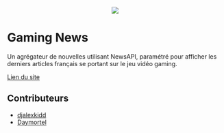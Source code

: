 <p align="center">
  <img src="images/banner.png">
</p>

# Gaming News

Un agrégateur de nouvelles utilisant NewsAPI, paramétré pour afficher les derniers articles français se portant sur le jeu vidéo gaming.

[Lien du site](https://djalexkidd.github.io/gaming-news)

## Contributeurs

- [djalexkidd](https://github.com/djalexkidd)
- [Daymortel](https://github.com/Daymortel)

